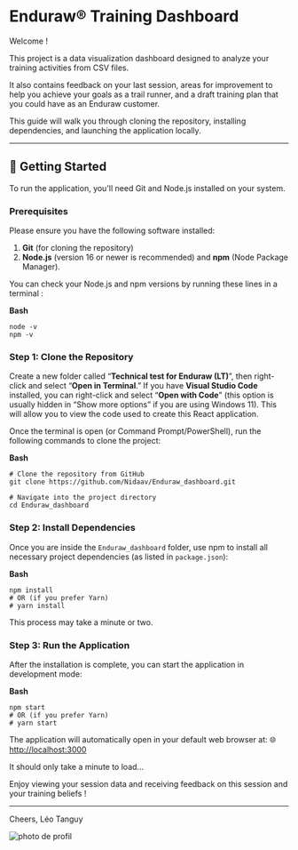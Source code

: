 # Enduraw® Training Dashboard

Welcome !

This project is a data visualization dashboard designed to analyze your training activities from CSV files.

It also contains feedback on your last session, areas for improvement to help you achieve your goals as a trail runner, and a draft training plan that you could have as an Enduraw customer.

This guide will walk you through cloning the repository, installing dependencies, and launching the application locally.

---

## 🚀 Getting Started

To run the application, you'll need Git and Node.js installed on your system.

### Prerequisites

Please ensure you have the following software installed:

1. **Git** (for cloning the repository)
2. **Node.js** (version 16 or newer is recommended) and **npm** (Node Package Manager).

You can check your Node.js and npm versions by running these lines in a terminal :

**Bash**

```
node -v
npm -v
```

### Step 1: Clone the Repository

Create a new folder called “**Technical test for Enduraw (LT)**”, then right-click and select “**Open in Terminal**.”
If you have **Visual Studio Code** installed, you can right-click and select “**Open with Code**” (this option is usually hidden in “Show more options” if you are using Windows 11).
This will allow you to view the code used to create this React application.

Once the terminal is open (or Command Prompt/PowerShell), run the following commands to clone the project:

**Bash**

```
# Clone the repository from GitHub
git clone https://github.com/Nidaav/Enduraw_dashboard.git

# Navigate into the project directory
cd Enduraw_dashboard
```

### Step 2: Install Dependencies

Once you are inside the `Enduraw_dashboard` folder, use npm to install all necessary project dependencies (as listed in `package.json`):

**Bash**

```
npm install
# OR (if you prefer Yarn)
# yarn install
```

This process may take a minute or two.

### Step 3: Run the Application

After the installation is complete, you can start the application in development mode:

**Bash**

```
npm start
# OR (if you prefer Yarn)
# yarn start
```

The application will automatically open in your default web browser at:
🌐 [http://localhost:3000](https://www.google.com/search?q=http://localhost:3000)

It should only take a minute to load...

Enjoy viewing your session data and receiving feedback on this session and your training beliefs !

---

Cheers,
Léo Tanguy

![photo de profil](https://lh3.googleusercontent.com/a/ACg8ocK2A-k2U9tbEjVRsLShcy1XghODYQAEQTWixHsuIl7qnr6_33M=s64-c-mo)
